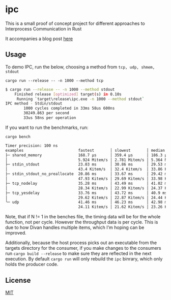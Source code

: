 # ipc

This is a small proof of concept project for different approaches to Interprocess Communication in Rust

It accompanies a blog post [here](https://3tilley.github.io/posts/simple-ipc-ping-pong/)

## Usage

To demo IPC, run the below, choosing a method from `tcp, udp, shmem, stdout`

`cargo run --release -- -n 1000 --method tcp`

```bash
$ cargo run --release -- -n 1000 --method stdout
    Finished release [optimized] target(s) in 0.10s
     Running `target\release\ipc.exe -n 1000 --method stdout`
IPC method - Stdin/stdout
        1000 cycles completed in 33ms 58us 600ns
        30249.863 per second
        33us 58ns per operation
```

If you want to run the benchmarks, run:

`cargo bench`

```bash
Timer precision: 100 ns
examples                        fastest       │ slowest       │ median        │ mean          │ samples │ iters
├─ shared_memory                168.7 µs      │ 359.4 µs      │ 186.3 µs      │ 190.9 µs      │ 100     │ 100
│                               5.924 Mitem/s │ 2.781 Mitem/s │ 5.364 Mitem/s │ 5.236 Mitem/s │         │
├─ stdin_stdout                 23.03 ms      │ 30.86 ms      │ 29.53 ms      │ 28.8 ms       │ 100     │ 100
│                               43.4 Kitem/s  │ 32.4 Kitem/s  │ 33.86 Kitem/s │ 34.71 Kitem/s │         │
├─ stdin_stdout_no_preallocate  20.86 ms      │ 33.67 ms      │ 29.42 ms      │ 28.52 ms      │ 100     │ 100
│                               47.93 Kitem/s │ 29.69 Kitem/s │ 33.98 Kitem/s │ 35.06 Kitem/s │         │
├─ tcp_nodelay                  35.28 ms      │ 43.49 ms      │ 41.02 ms      │ 40.47 ms      │ 100     │ 100
│                               28.34 Kitem/s │ 22.99 Kitem/s │ 24.37 Kitem/s │ 24.7 Kitem/s  │         │
├─ tcp_yesdelay                 33.76 ms      │ 43.72 ms      │ 40.9 ms       │ 40.03 ms      │ 100     │ 100
│                               29.62 Kitem/s │ 22.87 Kitem/s │ 24.44 Kitem/s │ 24.97 Kitem/s │         │
╰─ udp                          41.46 ms      │ 46.23 ms      │ 42.98 ms      │ 43.1 ms       │ 100     │ 100
                                24.11 Kitem/s │ 21.62 Kitem/s │ 23.26 Kitem/s │ 23.2 Kitem/s  │         │
```

Note, that if N != 1 in the benches file, the timing data will be for the whole function, not per cycle. However the throughput data is per cycle. This is due to how Divan handles multiple items, which I'm hoping can be improved.

Additionally, because the host process picks out an executable from the targets directory for the consumer, if you make changes to the consumers run `cargo build --release` to make sure they are reflected in the next execution. By
default `cargo run` will only rebuild the `ipc` binrary, which only holds the producer code.

## License

[MIT](https://choosealicense.com/licenses/mit/)
